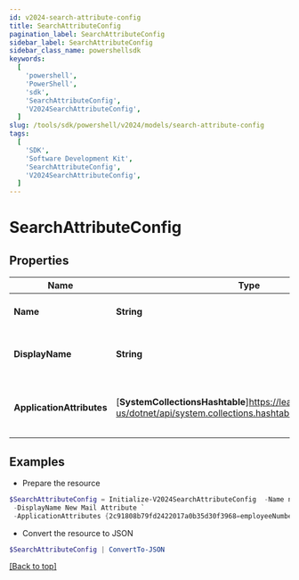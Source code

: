 ```yaml
---
id: v2024-search-attribute-config
title: SearchAttributeConfig
pagination_label: SearchAttributeConfig
sidebar_label: SearchAttributeConfig
sidebar_class_name: powershellsdk
keywords:
  [
    'powershell',
    'PowerShell',
    'sdk',
    'SearchAttributeConfig',
    'V2024SearchAttributeConfig',
  ]
slug: /tools/sdk/powershell/v2024/models/search-attribute-config
tags:
  [
    'SDK',
    'Software Development Kit',
    'SearchAttributeConfig',
    'V2024SearchAttributeConfig',
  ]
---
```


# SearchAttributeConfig

## Properties

| Name | Type | Description | Notes |
| --- | --- | --- | --- |
| **Name** | **String** | Name of the new attribute | [optional] |
| **DisplayName** | **String** | The display name of the new attribute | [optional] |
| **ApplicationAttributes** | [**SystemCollectionsHashtable**]https://learn.microsoft.com/en-us/dotnet/api/system.collections.hashtable?view=net-9.0 | Map of application id and their associated attribute. | [optional] |

## Examples

- Prepare the resource

```powershell
$SearchAttributeConfig = Initialize-V2024SearchAttributeConfig  -Name newMailAttribute `
 -DisplayName New Mail Attribute `
 -ApplicationAttributes {2c91808b79fd2422017a0b35d30f3968=employeeNumber, 2c91808b79fd2422017a0b36008f396b=employeeNumber}
```

- Convert the resource to JSON

```powershell
$SearchAttributeConfig | ConvertTo-JSON
```

[[Back to top]](#)
